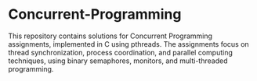 # Concurrent-Programming
This repository contains solutions for Concurrent Programming assignments, implemented in C using pthreads. The assignments focus on thread synchronization, process coordination, and parallel computing techniques, using binary semaphores, monitors, and multi-threaded programming.
